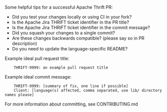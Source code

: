 Some helpful tips for a successful Apache Thrift PR:

* Did you test your changes locally or using CI in your fork?
* Is the Apache Jira THRIFT ticket identifier in the PR title?
* Is the Apache Jira THRIFT ticket identifier in the commit message?
* Did you squash your changes to a single commit?
* Are these changes backwards compatible? (please say so in PR description)
* Do you need to update the language-specific README?

Example ideal pull request title:

        THRIFT-9999: an example pull request title

Example ideal commit message:

        THRIFT-9999: [summary of fix, one line if possible]
        Client: [language(s) affected, comma separated, use lib/ directory names please]

For more information about committing, see CONTRIBUTING.md
